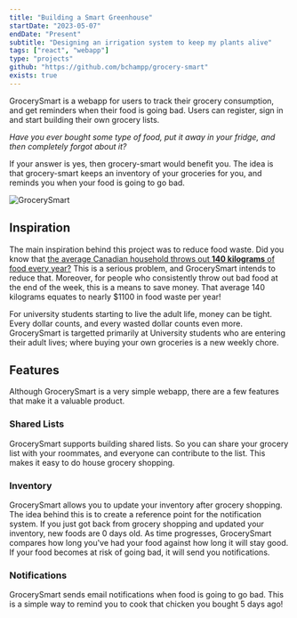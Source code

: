 ```yaml
---
title: "Building a Smart Greenhouse"
startDate: "2023-05-07"
endDate: "Present"
subtitle: "Designing an irrigation system to keep my plants alive"
tags: ["react", "webapp"]
type: "projects"
github: "https://github.com/bchampp/grocery-smart"
exists: true
---
```


GrocerySmart is a webapp for users to track their grocery consumption, and get reminders when their food is going bad. Users can register, sign in and start building their own grocery lists.

<i>Have you ever bought some type of food, put it away in your fridge, and then completely forgot about it?</i>

If your answer is yes, then grocery-smart would benefit you. The idea is that grocery-smart keeps an inventory of your groceries for you, and reminds you when your food is going to go bad.

![GrocerySmart](/projects/grocerysmart/grocerysmart.png)

## Inspiration

The main inspiration behind this project was to reduce food waste. Did you know that <a href='https://lovefoodhatewaste.ca/about/food-waste/'>the average Canadian household throws out <b>140 kilograms</b> of food every year?</a> This is a serious problem, and GrocerySmart intends to reduce that. Moreover, for people who consistently throw out bad food at the end of the week, this is a means to save money. That average 140 kilograms equates to nearly $1100 in food waste per year!

For university students starting to live the adult life, money can be tight. Every dollar counts, and every wasted dollar counts even more. GrocerySmart is targetted primarily at University students who are entering their adult lives; where buying your own groceries is a new weekly chore.

## Features

Although GrocerySmart is a very simple webapp, there are a few features that make it a valuable product.

### Shared Lists

GrocerySmart supports building shared lists. So you can share your grocery list with your roommates, and everyone can contribute to the list. This makes it easy to do house grocery shopping.

### Inventory

GrocerySmart allows you to update your inventory after grocery shopping. The idea behind this is to create a reference point for the notification system. If you just got back from grocery shopping and updated your inventory, new foods are 0 days old. As time progresses, GrocerySmart compares how long you've had your food against how long it will stay good. If your food becomes at risk of going bad, it will send you notifications.

### Notifications

GrocerySmart sends email notifications when food is going to go bad. This is a simple way to remind you to cook that chicken you bought 5 days ago!
